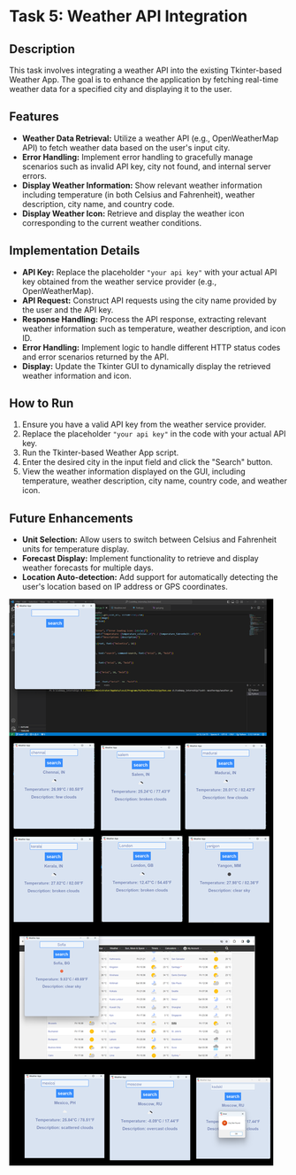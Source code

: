 # Task 5: Weather API Integration

## Description

This task involves integrating a weather API into the existing Tkinter-based Weather App. The goal is to enhance the application by fetching real-time weather data for a specified city and displaying it to the user.

## Features

- **Weather Data Retrieval:** Utilize a weather API (e.g., OpenWeatherMap API) to fetch weather data based on the user's input city.
- **Error Handling:** Implement error handling to gracefully manage scenarios such as invalid API key, city not found, and internal server errors.
- **Display Weather Information:** Show relevant weather information including temperature (in both Celsius and Fahrenheit), weather description, city name, and country code.
- **Display Weather Icon:** Retrieve and display the weather icon corresponding to the current weather conditions.

## Implementation Details

- **API Key:** Replace the placeholder `"your api key"` with your actual API key obtained from the weather service provider (e.g., OpenWeatherMap).
- **API Request:** Construct API requests using the city name provided by the user and the API key.
- **Response Handling:** Process the API response, extracting relevant weather information such as temperature, weather description, and icon ID.
- **Error Handling:** Implement logic to handle different HTTP status codes and error scenarios returned by the API.
- **Display:** Update the Tkinter GUI to dynamically display the retrieved weather information and icon.

## How to Run

1. Ensure you have a valid API key from the weather service provider.
2. Replace the placeholder `"your api key"` in the code with your actual API key.
3. Run the Tkinter-based Weather App script.
4. Enter the desired city in the input field and click the "Search" button.
5. View the weather information displayed on the GUI, including temperature, weather description, city name, country code, and weather icon.

## Future Enhancements

- **Unit Selection:** Allow users to switch between Celsius and Fahrenheit units for temperature display.
- **Forecast Display:** Implement functionality to retrieve and display weather forecasts for multiple days.
- **Location Auto-detection:** Add support for automatically detecting the user's location based on IP address or GPS coordinates.

![](Untitled.png)